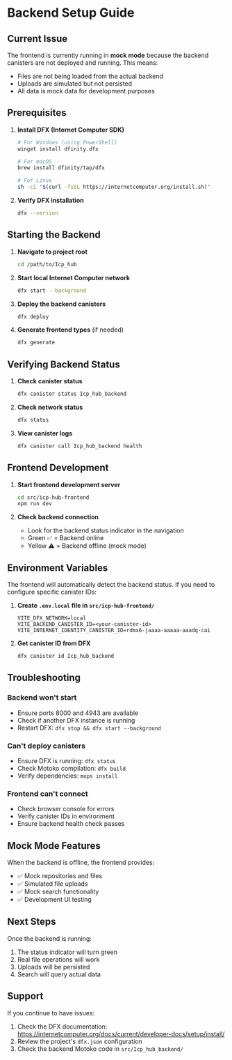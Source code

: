 # Backend Setup Guide

## Current Issue
The frontend is currently running in **mock mode** because the backend canisters are not deployed and running. This means:
- Files are not being loaded from the actual backend
- Uploads are simulated but not persisted
- All data is mock data for development purposes

## Prerequisites
1. **Install DFX (Internet Computer SDK)**
   ```bash
   # For Windows (using PowerShell)
   winget install dfinity.dfx
   
   # For macOS
   brew install dfinity/tap/dfx
   
   # For Linux
   sh -ci "$(curl -fsSL https://internetcomputer.org/install.sh)"
   ```

2. **Verify DFX installation**
   ```bash
   dfx --version
   ```

## Starting the Backend

1. **Navigate to project root**
   ```bash
   cd /path/to/Icp_hub
   ```

2. **Start local Internet Computer network**
   ```bash
   dfx start --background
   ```

3. **Deploy the backend canisters**
   ```bash
   dfx deploy
   ```

4. **Generate frontend types** (if needed)
   ```bash
   dfx generate
   ```

## Verifying Backend Status

1. **Check canister status**
   ```bash
   dfx canister status Icp_hub_backend
   ```

2. **Check network status**
   ```bash
   dfx status
   ```

3. **View canister logs**
   ```bash
   dfx canister call Icp_hub_backend health
   ```

## Frontend Development

1. **Start frontend development server**
   ```bash
   cd src/icp-hub-frontend
   npm run dev
   ```

2. **Check backend connection**
   - Look for the backend status indicator in the navigation
   - Green ✅ = Backend online
   - Yellow ⚠️ = Backend offline (mock mode)

## Environment Variables

The frontend will automatically detect the backend status. If you need to configure specific canister IDs:

1. **Create `.env.local` file in `src/icp-hub-frontend/`**
   ```env
   VITE_DFX_NETWORK=local
   VITE_BACKEND_CANISTER_ID=<your-canister-id>
   VITE_INTERNET_IDENTITY_CANISTER_ID=rdmx6-jaaaa-aaaaa-aaadq-cai
   ```

2. **Get canister ID from DFX**
   ```bash
   dfx canister id Icp_hub_backend
   ```

## Troubleshooting

### Backend won't start
- Ensure ports 8000 and 4943 are available
- Check if another DFX instance is running
- Restart DFX: `dfx stop && dfx start --background`

### Can't deploy canisters
- Ensure DFX is running: `dfx status`
- Check Motoko compilation: `dfx build`
- Verify dependencies: `mops install`

### Frontend can't connect
- Check browser console for errors
- Verify canister IDs in environment
- Ensure backend health check passes

## Mock Mode Features

When the backend is offline, the frontend provides:
- ✅ Mock repositories and files
- ✅ Simulated file uploads
- ✅ Mock search functionality
- ✅ Development UI testing

## Next Steps

Once the backend is running:
1. The status indicator will turn green
2. Real file operations will work
3. Uploads will be persisted
4. Search will query actual data

## Support

If you continue to have issues:
1. Check the DFX documentation: https://internetcomputer.org/docs/current/developer-docs/setup/install/
2. Review the project's `dfx.json` configuration
3. Check the backend Motoko code in `src/Icp_hub_backend/`

